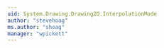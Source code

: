 ```yaml
---
uid: System.Drawing.Drawing2D.InterpolationMode
author: "stevehoag"
ms.author: "shoag"
manager: "wpickett"
---
```

